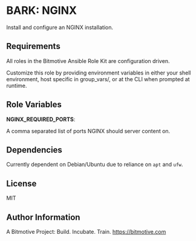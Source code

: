 BARK: NGINX
=========

Install and configure an NGINX installation.

Requirements
------------

All roles in the Bitmotive Ansible Role Kit are configuration driven.

Customize this role by providing environment variables in either your
shell environment, host specific in group_vars/, or at the CLI when
prompted at runtime. 

Role Variables
--------------

**NGINX_REQUIRED_PORTS**:

A comma separated list of ports NGINX should server content on.


Dependencies
------------

Currently dependent on Debian/Ubuntu due to reliance on `apt` and `ufw`. 

License
-------

MIT

Author Information
------------------

A Bitmotive Project: Build. Incubate. Train.
https://bitmotive.com 
